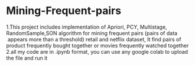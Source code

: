 # Mining-Frequent-pairs
<p>1.This project includes implementation of Apriori, PCY, Multistage, RandomSample,SON algorithm for mining frequent pairs (pairs of data &nbsp;appears more than a threshold) retail and netflix dataset, It find pairs of product frequently bought together or movies frequently watched together<br>
2.all my code are in .ipynb format, you can use any google colab to upload the file and run it<br></p>
  
